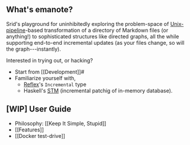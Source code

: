 
## What's emanote?

Srid's playground for uninhibitedly exploring the problem-space of [Unix-pipeline](https://en.wikipedia.org/wiki/Pipeline_(Unix))-based transformation of a directory of Markdown files (or anything!) to sophisticated structures like directed graphs, all the while supporting end-to-end incremental updates (as your files change, so will the graph---instantly).

Interested in trying out, or hacking? 

- Start from [[Development]]#
- Familiarize yourself with,
  -  [Reflex](https://reflex-frp.org/)'s `Incremental` type
  - Haskell's [STM](http://book.realworldhaskell.org/read/software-transactional-memory.html) (incremental patchig of in-memory database).

## [WIP] User Guide

- Philosophy: [[Keep It Simple, Stupid]]
- [[Features]]
- [[Docker test-drive]]